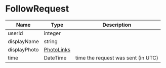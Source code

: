 FollowRequest
=

|Name|Type|Description|
|----|----|-----------|
|userId|integer||
|displayName|string||
|displayPhoto|[PhotoLinks](https://github.com/zazzlife/api-docs/blob/master/objects/PhotoLinks.md)||
|time|DateTime|time the request was sent (in UTC)|
